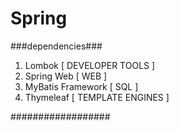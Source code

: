 # Spring
###dependencies###

1. Lombok [ DEVELOPER TOOLS ]
2. Spring Web [ WEB ]
3. MyBatis Framework [ SQL ]
4. Thymeleaf [ TEMPLATE ENGINES ]

##################
